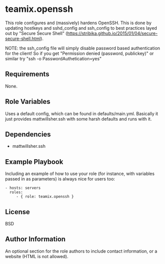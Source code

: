 teamix.openssh
==============

This role configures and (massively) hardens OpenSSH. This is done by updating hostkeys and sshd_config and ssh_config to best practices layed out by "Secure Secure Shell" (https://stribika.github.io/2015/01/04/secure-secure-shell.html).

NOTE: the ssh_config file will simply disable password based authentication for the client! So if you get "Permission denied (password, publickey)" or similar try "ssh -o PasswordAuthetication=yes"

Requirements
------------

None.

Role Variables
--------------

Uses a default config, which can be found in defaults/main.yml. Basically it just provides mattwillsher.ssh with some harsh defaults and runs with it.

Dependencies
------------

* mattwillsher.ssh

Example Playbook
----------------

Including an example of how to use your role (for instance, with variables passed in as parameters) is always nice for users too:

    - hosts: servers
      roles:
         - { role: teamix.openssh }

License
-------

BSD

Author Information
------------------

An optional section for the role authors to include contact information, or a website (HTML is not allowed).
